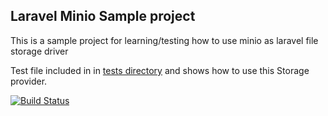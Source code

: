 

## Laravel Minio Sample project

This is a sample project for learning/testing how to use minio as laravel file storage driver  

Test file included in in [tests directory](./tests/Unit/MinioStorageTest.php) and shows how to use this Storage provider.

[![Build Status](https://travis-ci.org/m2sh/laravel-minio-sample.svg?branch=master)](https://travis-ci.org/m2sh/laravel-minio-sample)
